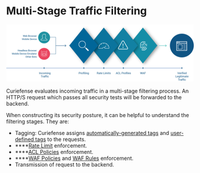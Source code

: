 # Multi-Stage Traffic Filtering

![](../.gitbook/assets/traffic-cf-v1.0%20%281%29.png)

Curiefense evaluates incoming traffic in a multi-stage filtering process. An HTTP/S request which passes all security tests will be forwarded to the backend. 

When constructing its security posture, it can be helpful to understand the filtering stages. They are:

* Tagging: Curiefense assigns [automatically-generated tags](tags.md#automatic-tags) and [user-defined tags](tags.md#user-defined-tags) to the requests.
* \*\*\*\*[Rate Limit](../settings/policies-rules/rate-limits.md) enforcement.
* \*\*\*\*[ACL Policies](../settings/policies-rules/acl-policies.md) enforcement.
* \*\*\*\*[WAF Policies](../settings/policies-rules/waf-policies.md) and [WAF Rules](../settings/policies-rules/waf-rules.md) enforcement.
* Transmission of request to the backend.

## 



